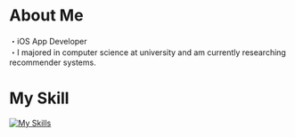 # About Me
・iOS App Developer <br>
・I majored in computer science at university and am currently researching recommender systems.

# My Skill
[![My Skills](https://skillicons.dev/icons?i=swift,c,cpp,java,python,jupyter,firebase,mysql)](https://skillicons.dev)
